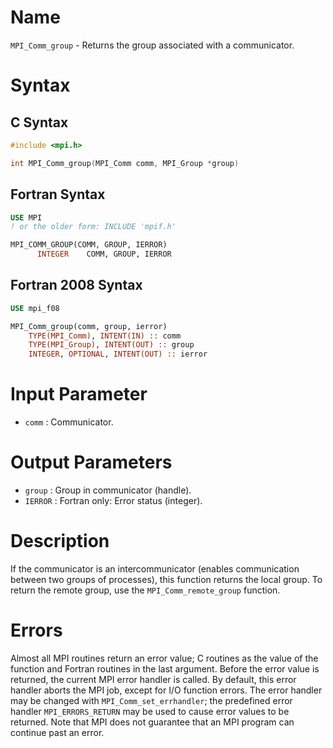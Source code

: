 # Name

`MPI_Comm_group` - Returns the group associated with a communicator.

# Syntax

## C Syntax

```c
#include <mpi.h>

int MPI_Comm_group(MPI_Comm comm, MPI_Group *group)
```

## Fortran Syntax

```fortran
USE MPI
! or the older form: INCLUDE 'mpif.h'

MPI_COMM_GROUP(COMM, GROUP, IERROR)
      INTEGER    COMM, GROUP, IERROR
```

## Fortran 2008 Syntax

```fortran
USE mpi_f08

MPI_Comm_group(comm, group, ierror)
    TYPE(MPI_Comm), INTENT(IN) :: comm
    TYPE(MPI_Group), INTENT(OUT) :: group
    INTEGER, OPTIONAL, INTENT(OUT) :: ierror
```


# Input Parameter

* `comm` : Communicator.

# Output Parameters

* `group` : Group in communicator (handle).
* `IERROR` : Fortran only: Error status (integer).

# Description

If the communicator is an intercommunicator (enables communication
between two groups of processes), this function returns the local group.
To return the remote group, use the `MPI_Comm_remote_group` function.

# Errors

Almost all MPI routines return an error value; C routines as the value
of the function and Fortran routines in the last argument.
Before the error value is returned, the current MPI error handler is
called. By default, this error handler aborts the MPI job, except for
I/O function errors. The error handler may be changed with
`MPI_Comm_set_errhandler`; the predefined error handler `MPI_ERRORS_RETURN`
may be used to cause error values to be returned. Note that MPI does not
guarantee that an MPI program can continue past an error.
